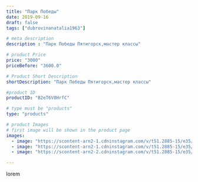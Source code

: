 ```yaml
---
title: "Парк Победы"
date: 2019-09-16
draft: false
tags: ["dubrovinanatalia1963"]

# meta description
description : "Парк Победы Пятигорск,мастер классы"

# product Price
price: "3000"
priceBefore: "3600.0"

# Product Short Description
shortDescription: "Парк Победы Пятигорск,мастер классы"

#product ID
productID: "B2eT6V8HrfC"

# type must be "products"
type: "products"

# product Images
# first image will be shown in the product page
images:
  - image: "https://scontent-arn2-1.cdninstagram.com/v/t51.2885-15/e35/69650724_454827955121152_6241321405459896387_n.jpg?se=7&tp=1&_nc_ht=scontent-arn2-1.cdninstagram.com&_nc_cat=104&_nc_ohc=BPl-hLeJoLsAX9-56Wq&ccb=7-4&oh=8d2e8c530ddc52f35857f4699fe74fa3&oe=60838D52&ig_cache_key=MjEzNDIzMDg0MzY2OTY0MzMwMg%3D%3D.2-ccb7-4"
  - image: "https://scontent-arn2-1.cdninstagram.com/v/t51.2885-15/e35/69763992_383243865703807_633346920169318438_n.jpg?se=7&tp=1&_nc_ht=scontent-arn2-1.cdninstagram.com&_nc_cat=107&_nc_ohc=qdC9L9CXLrIAX-0SS-j&ccb=7-4&oh=571f0f4318e4beecb6a9e14714544336&oe=60837FB8&ig_cache_key=MjEzNDIzMDg0MzY5NTAyMTUwNA%3D%3D.2-ccb7-4"
  - image: "https://scontent-arn2-2.cdninstagram.com/v/t51.2885-15/e35/69238924_775751472864077_4460054319146893603_n.jpg?se=7&tp=1&_nc_ht=scontent-arn2-2.cdninstagram.com&_nc_cat=105&_nc_ohc=2NLDcc03qCYAX8RRXOO&ccb=7-4&oh=af8d714cd6ff55abfe5281d4ade6c382&oe=6082B2C3&ig_cache_key=MjEzNDIzMDg0MzY4NjU0NTc0Nw%3D%3D.2-ccb7-4"

---
```

lorem
